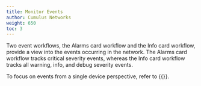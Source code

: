 ```yaml
---
title: Monitor Events
author: Cumulus Networks
weight: 650
toc: 3
---
```

Two event workflows, the Alarms card workflow and the Info card
workflow, provide a view into the events occurring in the network. The
Alarms card workflow tracks critical severity events, whereas the Info
card workflow tracks all warning, info, and debug severity events.

To focus on events from a single device perspective, refer to
{{<link title="Monitor Switches">}}.

